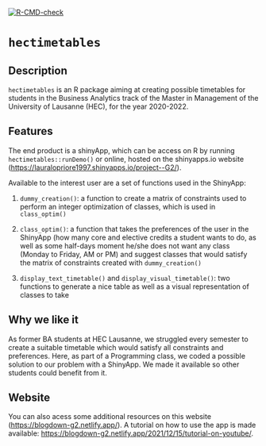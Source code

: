 <!-- badges: start -->
[![R-CMD-check](https://github.com/ptds2021/pkgtest/workflows/R-CMD-check/badge.svg)](https://github.com/ptds2021/pkgtest/actions)
<!-- badges: end -->

# `hectimetables`

## Description

`hectimetables` is an R package aiming at creating possible timetables for students in the Business Analytics  track of the Master in Management of the University of Lausanne (HEC), for the year 2020-2022. 

## Features

The end product is a shinyApp, which can be access on R by running `hectimetables::runDemo()` or online, hosted on the shinyapps.io website  (https://lauralopriore1997.shinyapps.io/project--G2/). 

Available to the interest user are a set of functions used in the ShinyApp:

1) `dummy_creation()`: a function to create a matrix of constraints used to perform an integer optimization of classes, which is used in `class_optim()`

2) `class_optim()`: a function that takes the preferences of the user in the ShinyApp (how many core and elective credits a student wants to do, as well as some half-days moment he/she does not want any class (Monday to Friday, AM or PM) and suggest classes that would satisfy the matrix of constraints created with `dummy_creation()`

3) `display_text_timetable()` and `display_visual_timetable()`: two functions to generate a nice table as well as a visual representation of classes to take

## Why we like it

As former BA students at HEC Lausanne, we struggled every semester to create a suitable timetable which would satisfy all constraints and preferences. Here, as part of a Programming class, we coded a possible solution to our problem with a ShinyApp. We made it available so other students could benefit from it.

## Website 

You can also acess some additional resources on this website (https://blogdown-g2.netlify.app/). 
A tutorial on how to use the app is made available: https://blogdown-g2.netlify.app/2021/12/15/tutorial-on-youtube/. 
